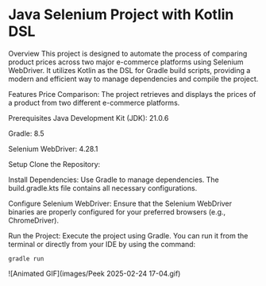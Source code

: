 Java Selenium Project with Kotlin DSL
=====================================

Overview
This project is designed to automate the process of comparing product prices across two major e-commerce platforms using Selenium WebDriver. It utilizes Kotlin as the DSL for Gradle build scripts, providing a modern and efficient way to manage dependencies and compile the project.

Features
Price Comparison: The project retrieves and displays the prices of a product from two different e-commerce platforms.

Prerequisites
Java Development Kit (JDK): 21.0.6

Gradle: 8.5

Selenium WebDriver: 4.28.1

Setup
Clone the Repository:


Install Dependencies:
Use Gradle to manage dependencies. The build.gradle.kts file contains all necessary configurations.

Configure Selenium WebDriver:
Ensure that the Selenium WebDriver binaries are properly configured for your preferred browsers (e.g., ChromeDriver).

Run the Project:
Execute the project using Gradle. You can run it from the terminal or directly from your IDE by using the command:  

    gradle run


![Animated GIF](images/Peek 2025-02-24 17-04.gif)
